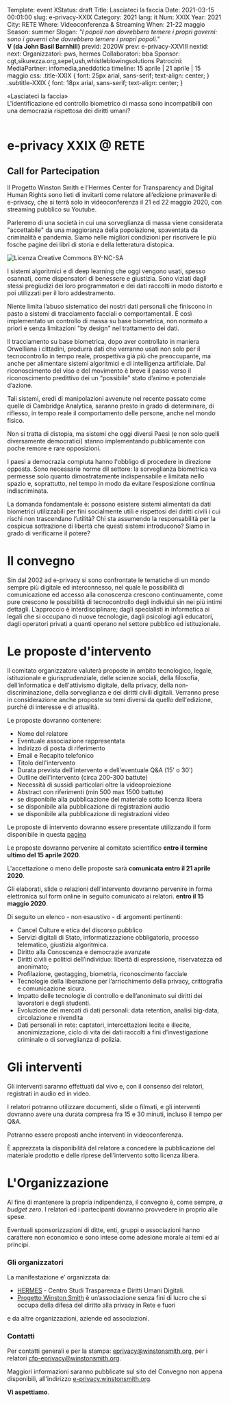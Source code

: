Template: event
XStatus: draft
Title: Lasciateci la faccia
Date: 2021-03-15 00:01:00
slug: e-privacy-XXIX
Category: 2021
lang: it
Num: XXIX
Year: 2021
City: RETE
Where: Videoconferenza & Streaming
When: 21-22 maggio
Season: summer
Slogan: <i>"I popoli non dovrebbero temere i propri governi: sono i governi che dovrebbero temere i propri popoli."</i><br/><b>V (da John Basil Barnhill)</b>
previd: 2020W
prev: e-privacy-XXVIII
nextid:
next:
Organizzatori: pws, hermes
Collaboratori: bba
Sponsor: cgt,sikurezza.org,sepel,ush,whistleblowingsolutions
Patrocini:
MediaPartner: infomedia,aneddotica
timeline: 15 aprile | 21 aprile | 15 maggio
css: .title-XXIX { font: 25px arial, sans-serif; text-align: center; }   .subtitle-XXIX { font: 18px arial, sans-serif; text-align: center; }

<div class="title-XXIX">«Lasciateci la faccia»</div>
<div class="subtitle-XXIX">L'identificazione ed controllo biometrico di massa sono incompatibili con una democrazia rispettosa dei diritti umani?</div>
<br/>

# e-privacy XXIX @ RETE

## Call for Partecipation


Il Progetto Winston Smith e l’Hermes Center for Transparency and Digital Human Rights sono lieti di invitarti come relatore all’edizione primaverile di e-privacy, che si terrà solo in videoconferenza il 21 ed 22 maggio 2020, con streaming pubblico su Youtube.

Parleremo di una società in cui una sorveglianza di massa viene considerata "accettabile" da una maggioranza della popolazione, spaventata da criminalità e pandemia. Siamo nelle migliori condizioni per riscrivere le più fosche pagine dei libri di storia e della letteratura distopica.

![ Licenza Creative Commons BY-NC-SA ](images/logo/covid1984_small.png "Logo CoViD-19-84, contributed by Netzwerk.")
 
I sistemi algoritmici e di deep learning che oggi vengono usati, spesso osannati, come dispensatori di benessere e giustizia. Sono viziati dagli stessi pregiudizi dei loro programmatori e dei dati raccolti in modo distorto e poi utilizzati per il loro addestramento.

Niente limita l’abuso sistematico dei nostri dati personali che finiscono in pasto a sistemi di tracciamento facciali o comportamentali. È così implementato un controllo di massa su base biometrica, non normato a priori e senza limitazioni "by design" nel trattamento dei dati.

Il tracciamento su base biometrica, dopo aver controllato in maniera Orwelliana i cittadini, produrrà dati che verranno usati non solo per il tecnocontrollo in tempo reale, prospettiva già più che preoccupante, ma anche per alimentare sistemi algoritmici e di intelligenza artificiale. Dal riconoscimento del viso e del movimento è breve il passo verso il riconoscimento predittivo dei un “possibile” stato d’animo e potenziale d’azione.

Tali sistemi, eredi di manipolazioni avvenute nel recente passato come quelle di Cambridge Analytica, saranno presto in grado di determinare, di riflesso, in tempo reale il comportamento delle persone, anche nel mondo fisico.

Non si tratta di distopia, ma sistemi che oggi diversi Paesi (e non solo quelli diversamente democratici) stanno implementando pubblicamente con poche remore e rare opposizioni.

I paesi a democrazia compiuta hanno l'obbligo di procedere in direzione opposta. Sono necessarie norme dil settore: la sorveglianza biometrica va permesse  solo quanto dimostratamente indispensabile e limitata nello spazio e, soprattutto, nel tempo in modo da evitare l’esposizione continua indiscriminata.

La domanda fondamentale è: possono esistere sistemi alimentati da dati biometrici utilizzabili per fini socialmente utili e rispettosi dei diritti civili i cui rischi non trascendano l’utilità? Chi sta assumendo la responsabilità per la cospicua sottrazione di libertà che questi sistemi introducono? Siamo in grado di verificarne il potere? 

# Il convegno

Sin dal 2002 ad e-privacy si sono confrontate le tematiche di un mondo
sempre più digitale ed interconnesso, nel quale le possibilità di
comunicazione ed accesso alla conoscenza crescono continuamente, come
pure crescono le possibilità di tecnocontrollo degli individui sin nei
più intimi dettagli.
L’approccio è interdisciplinare; dagli
specialisti in informatica ai legali che si occupano di nuove
tecnologie, dagli psicologi agli educatori, dagli operatori privati a
quanti operano nel settore pubblico ed istituzionale.


# Le proposte d'intervento

Il comitato organizzatore valuterà proposte in ambito tecnologico,
legale, istituzionale e giurisprudenziale, delle scienze sociali,
della filosofia, dell'informatica e dell'attivismo digitale, della
privacy, della non-discriminazione, della sorveglianza e dei
diritti civili digitali.
Verranno prese in considerazione anche proposte su temi diversi da
quello dell'edizione, purché di interesse e di attualità.

Le proposte dovranno contenere:

- Nome del relatore
- Eventuale associazione rappresentata
- Indirizzo di posta di riferimento
- Email e Recapito telefonico
- Titolo dell'intervento
- Durata prevista dell'intervento e dell'eventuale Q&A (15' o 30')
- Outline dell'intervento (circa 200-300 battute)
- Necessità di sussidi particolari oltre la videoproiezione
- Abstract con riferimenti (min 500 max 1500 battute)
- se disponibile alla pubblicazione del materiale sotto licenza libera
- se disponibile alla pubblicazione di registrazioni audio
- se disponibile alla pubblicazione di registrazioni video

Le proposte di intervento dovranno essere presentate utilizzando il
form disponibile in questa  [pagina](http://e-privacy.winstonsmith.org/e-privacy-XXIX-proposta.html)

Le proposte dovranno pervenire al comitato scientifico __entro il
termine ultimo del 15 aprile 2020__.

L'accettazione o meno delle proposte sarà **comunicata entro il 21 aprile 2020**.

Gli elaborati, slide o relazioni dell'intervento dovranno pervenire in
forma elettronica sul form online in seguito comunicato ai relatori.
**entro il 15 maggio 2020**.

Di seguito un elenco - non esaustivo - di argomenti pertinenti:

- Cancel Culture e etica del discorso pubblico
- Servizi digitali di Stato, informatizzazione obbligatoria, processo telematico, giustizia algoritmica.
- Diritto alla Conoscenza e democrazie avanzate
- Diritti civili e politici dell’individuo: libertà di espressione, riservatezza ed anonimato;
- Profilazione, geotagging, biometria, riconoscimento facciale
- Tecnologie della liberazione per l’arricchimento della privacy, crittografia e comunicazione sicura.
- Impatto delle tecnologie di controllo e dell’anonimato sui diritti dei lavoratori e degli studenti.
- Evoluzione dei mercati di dati personali: data retention, analisi big-data, circolazione e rivendita
- Dati personali in rete: captatori, intercettazioni lecite e illecite, anonimizzazione, ciclo di vita dei dati raccolti a fini d’investigazione criminale o di sorveglianza di polizia.

# Gli interventi

Gli interventi saranno effettuati dal vivo e, con il consenso dei
 relatori, registrati in audio ed in video.

I relatori potranno utilizzare documenti, slide o filmati, e gli interventi
dovranno avere una durata compresa fra 15 e 30 minuti, incluso il tempo per
Q&A.

Potranno essere proposti anche interventi in videoconferenza.

È apprezzata la disponibilità del relatore a concedere la pubblicazione del
materiale prodotto e delle riprese dell’intervento sotto licenza libera.

# L'Organizzazione

Al fine di mantenere la propria indipendenza, il convegno è, come
sempre, _a budget zero_.  I relatori ed i partecipanti dovranno
provvedere in proprio alle spese.

Eventuali sponsorizzazioni di ditte, enti, gruppi o associazioni hanno
carattere non economico e sono intese come adesione morale ai temi ed
ai principi.

<!--
### Sede di e-privacy 2020 spring edition

La sede di e-privacy 2020 spring edition sarà la
 [Sala conferenze "Luigi Ciminiera"](https://www.polito.it/ateneo/sedi/index.php?bl_id=TO_CIT11&fl_id=XP05&rm_id=021&lang=it)
 - Sede Centrale - Cittadella Politecnica.

![La foto ]( http://web.jus.unipi.it/wp-content/uploads/2014/04/polo_piagge.jpg)
-->

### Gli organizzatori

La manifestazione e’ organizzata da:

 - [HERMES](http://logioshermes.org/) \- Centro Studi Trasparenza e Diritti Umani Digitali.
 - [Progetto Winston Smith](http://pws.winstonsmith.org/) è un’associazione senza fini di lucro che si occupa della difesa del diritto alla privacy in Rete e fuori

e da altre organizzazioni, aziende ed associazioni.


### Contatti

Per contatti generali e per la
stampa: [eprivacy@winstonsmith.org](mailto:eprivacy@winstonsmith.org),
per i relatori
[cfp-eprivacy@winstonsmith.org](mailto:cfp-eprivacy@winstonsmith.org).

Maggiori informazioni saranno pubblicate sul sito del Convegno non appena
disponibili, all'indirizzo [e-privacy.winstonsmith.org](http://e-privacy.winstonsmith.org).

**Vi aspettiamo**.

